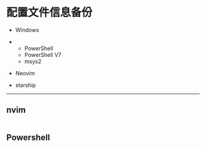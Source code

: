 # 配置文件信息备份

- Windows
- - PowerShell
  - PowerShell V7
  - msys2

- Neovim

- starship

---

## nvim

```bash

```

## Powershell

```powershell
```

